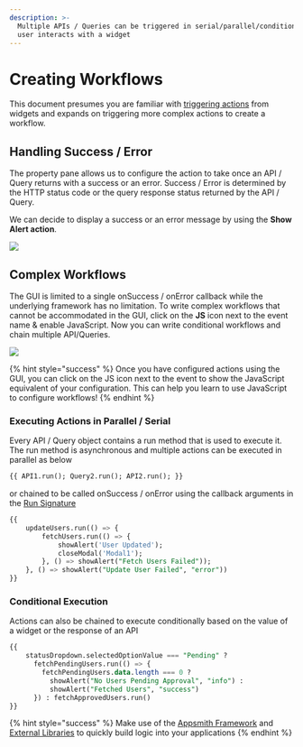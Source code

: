 ```yaml
---
description: >-
  Multiple APIs / Queries can be triggered in serial/parallel/conditional when a
  user interacts with a widget
---
```


# Creating Workflows

This document presumes you are familiar with [triggering actions](../capturing-data-write/#triggering-updates) from widgets and expands on triggering more complex actions to create a workflow.

## Handling Success / Error

The property pane allows us to configure the action to take once an API  / Query returns with a success or an error. Success / Error is determined by the HTTP status code or the query response status returned by the API  / Query. 

We can decide to display a success or an error message by using the **Show Alert action**.

![](../../.gitbook/assets/success.gif)

## Complex Workflows

The GUI is limited to a single onSuccess / onError callback while the underlying framework has no limitation. To write complex workflows that cannot be accommodated in the GUI, click on the **JS** icon next to the event name & enable JavaScript. Now you can write conditional workflows and chain multiple API/Queries.

![](../../.gitbook/assets/workflow.gif)

{% hint style="success" %}
Once you have configured actions using the GUI, you can click on the JS icon next to the event to show the JavaScript equivalent of your configuration. This can help you learn to use JavaScript to configure workflows!
{% endhint %}

### Executing Actions in Parallel / Serial

Every API / Query object contains a run method that is used to execute it. The run method is asynchronous and multiple actions can be executed in parallel as below

```sql
{{ API1.run(); Query2.run(); API2.run(); }}
```

or chained to be called onSuccess / onError using the callback arguments in the [Run Signature](../../framework-reference/run.md)

```sql
{{ 
    updateUsers.run(() => { 
        fetchUsers.run(() => { 
            showAlert('User Updated'); 
            closeModal('Modal1'); 
        }, () => showAlert("Fetch Users Failed"));
    }, () => showAlert("Update User Failed", "error")) 
}}
```

### Conditional Execution

Actions can also be chained to execute conditionally based on the value of a widget or the response of an API

```sql
{{ 
    statusDropdown.selectedOptionValue === "Pending" ?  
      fetchPendingUsers.run(() => {
        fetchPendingUsers.data.length === 0 ? 
          showAlert("No Users Pending Approval", "info") : 
          showAlert("Fetched Users", "success")
      }) : fetchApprovedUsers.run() 
}}
```

{% hint style="success" %}
Make use of the [Appsmith Framework](appsmith-framework.md) and [External Libraries](ext-libraries.md) to quickly build logic into your applications
{% endhint %}

